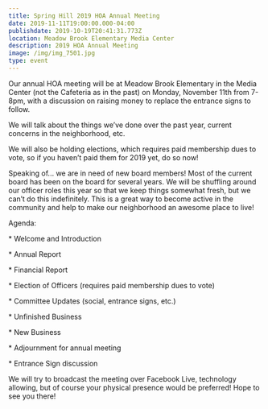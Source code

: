 ```yaml
---
title: Spring Hill 2019 HOA Annual Meeting
date: 2019-11-11T19:00:00.000-04:00
publishdate: 2019-10-19T20:41:31.773Z
location: Meadow Brook Elementary Media Center
description: 2019 HOA Annual Meeting
image: /img/img_7501.jpg
type: event
---
```

Our annual HOA meeting will be at Meadow Brook Elementary in the Media Center (not the Cafeteria as in the past) on Monday, November 11th from 7-8pm, with a discussion on raising money to replace the entrance signs to follow.

We will talk about the things we’ve done over the past year, current concerns in the neighborhood, etc.

We will also be holding elections, which requires paid membership dues to vote, so if you haven’t paid them for 2019 yet, do so now!

Speaking of... we are in need of new board members! Most of the current board has been on the board for several years. We will be shuffling around our officer roles this year so that we keep things somewhat fresh, but we can’t do this indefinitely. This is a great way to become active in the community and help to make our neighborhood an awesome place to live!

Agenda:

\* Welcome and Introduction

\* Annual Report

\* Financial Report

\* Election of Officers (requires paid membership dues to vote)

\* Committee Updates (social, entrance signs, etc.)

\* Unfinished Business

\* New Business

\* Adjournment for annual meeting

\* Entrance Sign discussion

We will try to broadcast the meeting over Facebook Live, technology allowing, but of course your physical presence would be preferred! Hope to see you there!
